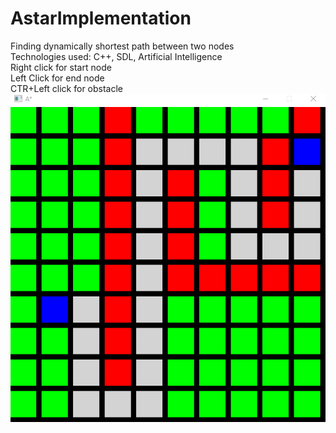 # AstarImplementation <br />
Finding dynamically shortest path between two nodes<br />
Technologies used: C++, SDL, Artificial Intelligence<br />
Right click for start node<br />
Left Click for end node<br />
CTR+Left click for obstacle<br />
![photo](Astar.png)

